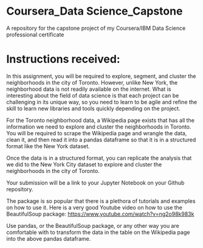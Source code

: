 # Coursera_Data Science_Capstone
 A repository for the capstone project of my Coursera/IBM Data Science professional certificate

# Instructions received:
In this assignment, you will be required to explore, segment, and cluster the neighborhoods in the city of Toronto. However, unlike New York, the neighborhood data is not readily available on the internet. What is interesting about the field of data science is that each project can be challenging in its unique way, so you need to learn to be agile and refine the skill to learn new libraries and tools quickly depending on the project.

For the Toronto neighborhood data, a Wikipedia page exists that has all the information we need to explore and cluster the neighborhoods in Toronto. You will be required to scrape the Wikipedia page and wrangle the data, clean it, and then read it into a pandas dataframe so that it is in a structured format like the New York dataset.

Once the data is in a structured format, you can replicate the analysis that we did to the New York City dataset to explore and cluster the neighborhoods in the city of Toronto.

Your submission will be a link to your Jupyter Notebook on your Github repository.

The package is so popular that there is a plethora of tutorials and examples on how to use it. Here is a very good Youtube video on how to use the BeautifulSoup package: https://www.youtube.com/watch?v=ng2o98k983k

Use pandas, or the BeautifulSoup package, or any other way you are comfortable with to transform the data in the table on the Wikipedia page into the above pandas dataframe.

